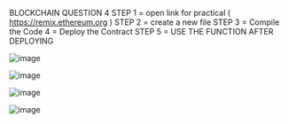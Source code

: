 BLOCKCHAIN QUESTION 4
STEP 1 = open link for practical ( https://remix.ethereum.org ) 
STEP 2 = create a new file 
STEP 3 = Compile the Code 
4 = Deploy the Contract 
STEP 5 = USE THE FUNCTION AFTER DEPLOYING

![image](https://github.com/user-attachments/assets/db9d7338-74ca-42e2-9e7b-64e4807741b1)

![image](https://github.com/user-attachments/assets/b2ff2625-8b31-4719-a2b3-a320b5695b57)

![image](https://github.com/user-attachments/assets/f869709d-9352-41e6-94de-523db2ef2750)

![image](https://github.com/user-attachments/assets/dc02e931-0e9c-42a0-a235-a70cbef462c9)
